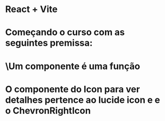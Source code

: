# React + Vite

# Começando o curso com as seguintes premissa:

# \Um componente é uma função

# O componente do Icon para ver detalhes pertence ao lucide icon e e o ChevronRightIcon
